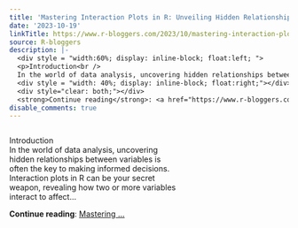 ```yaml
---
title: 'Mastering Interaction Plots in R: Unveiling Hidden Relationships'
date: '2023-10-19'
linkTitle: https://www.r-bloggers.com/2023/10/mastering-interaction-plots-in-r-unveiling-hidden-relationships/
source: R-bloggers
description: |-
  <div style = "width:60%; display: inline-block; float:left; ">
  <p>Introduction<br />
  In the world of data analysis, uncovering hidden relationships between variables is often the key to making informed decisions. Interaction plots in R can be your secret weapon, revealing how two or more variables interact to affect...</p></div>
  <div style = "width: 40%; display: inline-block; float:right;"></div>
  <div style="clear: both;"></div>
  <strong>Continue reading</strong>: <a href="https://www.r-bloggers.com/2023/10/mastering-interaction-plots-in-r-unveiling-hidden-relationships/">Mastering ...
disable_comments: true
---
```

<div style = "width:60%; display: inline-block; float:left; ">
<p>Introduction<br />
In the world of data analysis, uncovering hidden relationships between variables is often the key to making informed decisions. Interaction plots in R can be your secret weapon, revealing how two or more variables interact to affect...</p></div>
<div style = "width: 40%; display: inline-block; float:right;"></div>
<div style="clear: both;"></div>
<strong>Continue reading</strong>: <a href="https://www.r-bloggers.com/2023/10/mastering-interaction-plots-in-r-unveiling-hidden-relationships/">Mastering ...